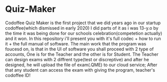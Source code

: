# Quiz-Maker
Codoffee Quiz Maker is the first project that we did years ago in our startup codoffee(which dismissed in early 2020) I did parts of it as i was 13-y.o by the time it was being done for our schools celebration(competetion actually) and it won. In this repository i'll present you with it's full codec + how to run it + the full manual of software. The main work that the program was foucesd on, is that in the UI of software you shall proceed with 2 type of accounts, One is for the Teacher and the other is for Student. The Teacher can design exams with 2 diffrent type(test or discreptive) and after he designed, he will upload the file of exam(.QME) to our cloud service; After that any student can access the exam with giving the program, teacher's codoffee ID!
